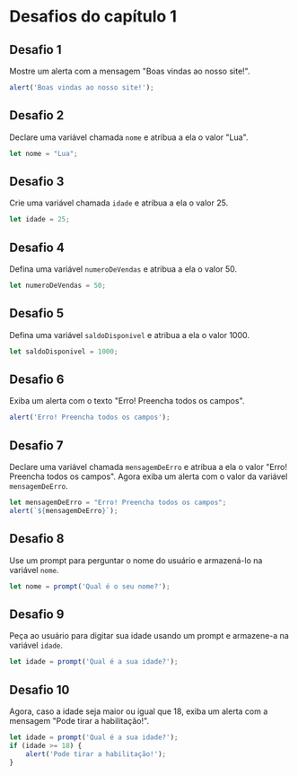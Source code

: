 # Desafios do capítulo 1

## Desafio 1
Mostre um alerta com a mensagem "Boas vindas ao nosso site!".
```Javascript
alert('Boas vindas ao nosso site!');
```

## Desafio 2 
Declare uma variável chamada `nome` e atribua a ela o valor "Lua".
```Javascript
let nome = "Lua";
```

## Desafio 3
Crie uma variável chamada `idade` e atribua a ela o valor 25.
```Javascript
let idade = 25;
```

## Desafio 4
Defina uma variável `numeroDeVendas` e atribua a ela o valor 50.
```Javascript
let numeroDeVendas = 50;
```

## Desafio 5
Defina uma variável `saldoDisponivel` e atribua a ela o valor 1000.
```Javascript
let saldoDisponivel = 1000;
```

## Desafio 6
Exiba um alerta com o texto "Erro! Preencha todos os campos".
```Javascript
alert('Erro! Preencha todos os campos');
```

## Desafio 7
Declare uma variável chamada `mensagemDeErro` e atribua a ela o valor "Erro! Preencha todos os campos". Agora exiba um alerta com o valor da variável `mensagemDeErro`.
```Javascript
let mensagemDeErro = "Erro! Preencha todos os campos";
alert(`${mensagemDeErro}`);
```

## Desafio 8
Use um prompt para perguntar o nome do usuário e armazená-lo na variável `nome`.
```Javascript
let nome = prompt('Qual é o seu nome?');
```

## Desafio 9
Peça ao usuário para digitar sua idade usando um prompt e armazene-a na variável `idade`.
```Javascript
let idade = prompt('Qual é a sua idade?');
```

## Desafio 10
Agora, caso a idade seja maior ou igual que 18, exiba um alerta com a mensagem "Pode tirar a habilitação!".
```Javascript
let idade = prompt('Qual é a sua idade?');
if (idade >= 18) {
    alert('Pode tirar a habilitação!');
}
```